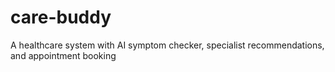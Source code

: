 # care-buddy
A healthcare system with AI symptom checker, specialist recommendations, and appointment booking
